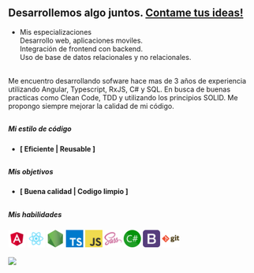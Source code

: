## Desarrollemos algo juntos. <a target="_blank" href="mailto:gerokoba07@gmail.com"> Contame tus ideas! </a>

- Mis especializaciones<br> 
Desarrollo web, aplicaciones moviles.<br>
Integración de frontend con backend.<br>
Uso de base de datos relacionales y no relacionales.<br><br>

Me encuentro desarrollando sofware hace mas de 3 años de experiencia utilizando Angular, Typescript, RxJS, C# y SQL. En busca de buenas practicas como Clean Code, TDD y utilizando los principios SOLID. Me propongo siempre mejorar la calidad de mi código.<br>

##
##### Mi estilo de código
- **[ Eficiente | Reusable ]**

##
##### Mis objetivos
- **[ Buena calidad | Codigo limpio ]**

##
##### Mis habilidades

<code><img height="35" src="https://raw.githubusercontent.com/github/explore/80688e429a7d4ef2fca1e82350fe8e3517d3494d/topics/angular/angular.png"></code>
<code><img height="35" src="https://raw.githubusercontent.com/github/explore/80688e429a7d4ef2fca1e82350fe8e3517d3494d/topics/react/react.png"></code>
<code><img height="35" src="https://raw.githubusercontent.com/github/explore/80688e429a7d4ef2fca1e82350fe8e3517d3494d/topics/nodejs/nodejs.png"></code>
<code><img height="35" src="https://raw.githubusercontent.com/github/explore/80688e429a7d4ef2fca1e82350fe8e3517d3494d/topics/typescript/typescript.png"></code>
<code><img height="35" src="https://raw.githubusercontent.com/github/explore/80688e429a7d4ef2fca1e82350fe8e3517d3494d/topics/javascript/javascript.png"></code>
<code><img height="35" src="https://raw.githubusercontent.com/github/explore/80688e429a7d4ef2fca1e82350fe8e3517d3494d/topics/sass/sass.png"></code>
<code><img height="35" src="https://raw.githubusercontent.com/github/explore/80688e429a7d4ef2fca1e82350fe8e3517d3494d/topics/csharp/csharp.png"></code>
<code><img height="35" src="https://raw.githubusercontent.com/github/explore/80688e429a7d4ef2fca1e82350fe8e3517d3494d/topics/bootstrap/bootstrap.png"></code>
<code><img height="35" src="https://raw.githubusercontent.com/github/explore/80688e429a7d4ef2fca1e82350fe8e3517d3494d/topics/git/git.png"></code>
<br><br>
<img src="https://github.com/punitkmryh/punitkmryh/blob/master/wave.svg" />
